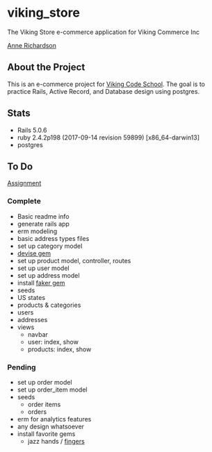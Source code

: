 viking_store
============

The Viking Store e-commerce application for Viking Commerce Inc

[Anne Richardson](https://github.com/lortza/assignment_viking_store)

## About the Project

This is an e-commerce project for [Viking Code School](http://vikingcodeschool.com). The goal is to practice Rails, Active Record, and Database design using postgres.

## Stats
- Rails 5.0.6
- ruby 2.4.2p198 (2017-09-14 revision 59899) [x86_64-darwin13]
- postgres

## To Do
[Assignment](https://www.vikingcodeschool.com/dashboard#/databases-sql-and-activerecord/assignment-setting-up-the-db)

### Complete
- Basic readme info
- generate rails app
- erm modeling
- basic address types files
- set up category model
- [devise gem](https://github.com/plataformatec/devise)
- set up product model, controller, routes
- set up user model
- set up address model
- install [faker gem](https://github.com/stympy/faker)
- seeds
 - US states
 - products & categories
 - users
  - addresses
- views
  - navbar
  - user: index, show
  - products: index, show


### Pending
- set up order model
- set up order_item model
- seeds
  - order items
  - orders
- erm for analytics features
- any design whatsoever
- install favorite gems
  - jazz hands / [fingers](https://github.com/plribeiro3000/jazz_fingers)
